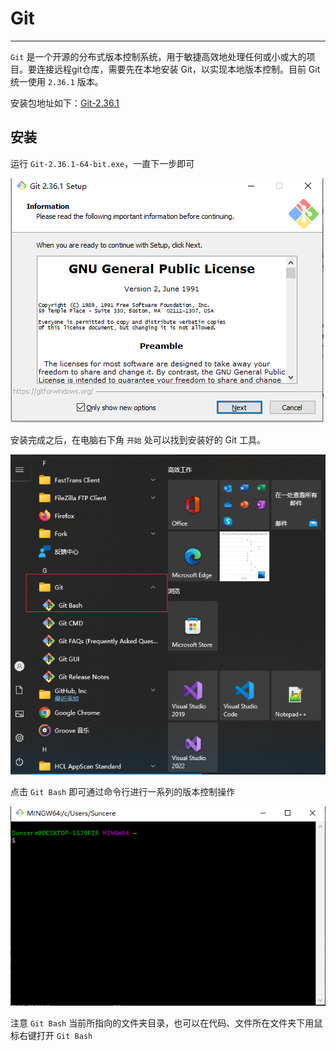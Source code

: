 # Git

---

`Git` 是一个开源的分布式版本控制系统，用于敏捷高效地处理任何或小或大的项目。要连接远程git仓库，需要先在本地安装 Git，以实现本地版本控制。目前 Git 统一使用 `2.36.1` 版本。

安装包地址如下：[Git-2.36.1](http://10.10.204.156:8001/第三方工具/03开发工具、运行环境/git)

## 安装

运行 `Git-2.36.1-64-bit.exe`，一直下一步即可

![alt](../../../assets/img/common-tools/develop-tools/git/setup-1.png)

安装完成之后，在电脑右下角 `开始` 处可以找到安装好的 Git 工具。

![alt](../../../assets/img/common-tools/develop-tools/git/setup-2.png)

点击 `Git Bash` 即可通过命令行进行一系列的版本控制操作

![alt](../../../assets/img/common-tools/develop-tools/git/setup-3.png)

注意 `Git Bash` 当前所指向的文件夹目录，也可以在代码、文件所在文件夹下用鼠标右键打开 `Git Bash`
